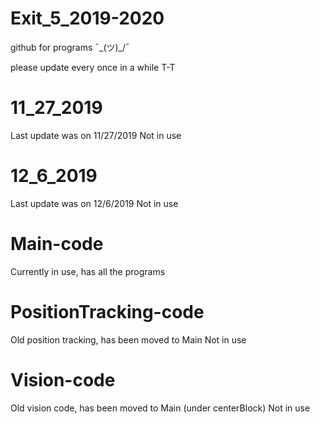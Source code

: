 # Exit_5_2019-2020
github for programs ¯\_(ツ)_/¯

please update every once in a while T-T


# 11_27_2019
Last update was on 11/27/2019
Not in use
# 12_6_2019
Last update was on 12/6/2019
Not in use
# Main-code
Currently in use, has all the programs
# PositionTracking-code
Old position tracking, has been moved to Main
Not in use
# Vision-code
Old vision code, has been moved to Main (under centerBlock)
Not in use
